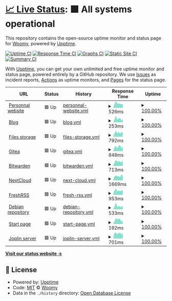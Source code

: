 # [📈 Live Status](https://status.woomy.ovh): <!--live status--> **🟩 All systems operational**

This repository contains the open-source uptime monitor and status page for [Woomy](https://woomy.ovh), powered by [Upptime](https://github.com/upptime/upptime).

[![Uptime CI](https://github.com/woomymy/status/workflows/Uptime%20CI/badge.svg)](https://github.com/woomymy/status/actions?query=workflow%3A%22Uptime+CI%22)
[![Response Time CI](https://github.com/woomymy/status/workflows/Response%20Time%20CI/badge.svg)](https://github.com/woomymy/status/actions?query=workflow%3A%22Response+Time+CI%22)
[![Graphs CI](https://github.com/woomymy/status/workflows/Graphs%20CI/badge.svg)](https://github.com/woomymy/status/actions?query=workflow%3A%22Graphs+CI%22)
[![Static Site CI](https://github.com/woomymy/status/workflows/Static%20Site%20CI/badge.svg)](https://github.com/woomymy/status/actions?query=workflow%3A%22Static+Site+CI%22)
[![Summary CI](https://github.com/woomymy/status/workflows/Summary%20CI/badge.svg)](https://github.com/woomymy/status/actions?query=workflow%3A%22Summary+CI%22)

With [Upptime](https://upptime.js.org), you can get your own unlimited and free uptime monitor and status page, powered entirely by a GitHub repository. We use [Issues](https://github.com/woomymy/status/issues) as incident reports, [Actions](https://github.com/woomymy/status/actions) as uptime monitors, and [Pages](https://status.woomy.ovh) for the status page.

<!--start: status pages-->
<!-- This summary is generated by Upptime (https://github.com/upptime/upptime) -->
<!-- Do not edit this manually, your changes will be overwritten -->
<!-- prettier-ignore -->
| URL | Status | History | Response Time | Uptime |
| --- | ------ | ------- | ------------- | ------ |
| <img alt="" src="https://icons.duckduckgo.com/ip3/woomy.be.ico" height="13"> [Personnal website](https://woomy.be) | 🟩 Up | [personnal-website.yml](https://github.com/Woomymy/status/commits/HEAD/history/personnal-website.yml) | <details><summary><img alt="Response time graph" src="./graphs/personnal-website/response-time-week.png" height="20"> 526ms</summary><br><a href="https://status.woomy.be/history/personnal-website"><img alt="Response time 415" src="https://img.shields.io/endpoint?url=https%3A%2F%2Fraw.githubusercontent.com%2FWoomymy%2Fstatus%2FHEAD%2Fapi%2Fpersonnal-website%2Fresponse-time.json"></a><br><a href="https://status.woomy.be/history/personnal-website"><img alt="24-hour response time 467" src="https://img.shields.io/endpoint?url=https%3A%2F%2Fraw.githubusercontent.com%2FWoomymy%2Fstatus%2FHEAD%2Fapi%2Fpersonnal-website%2Fresponse-time-day.json"></a><br><a href="https://status.woomy.be/history/personnal-website"><img alt="7-day response time 526" src="https://img.shields.io/endpoint?url=https%3A%2F%2Fraw.githubusercontent.com%2FWoomymy%2Fstatus%2FHEAD%2Fapi%2Fpersonnal-website%2Fresponse-time-week.json"></a><br><a href="https://status.woomy.be/history/personnal-website"><img alt="30-day response time 578" src="https://img.shields.io/endpoint?url=https%3A%2F%2Fraw.githubusercontent.com%2FWoomymy%2Fstatus%2FHEAD%2Fapi%2Fpersonnal-website%2Fresponse-time-month.json"></a><br><a href="https://status.woomy.be/history/personnal-website"><img alt="1-year response time 448" src="https://img.shields.io/endpoint?url=https%3A%2F%2Fraw.githubusercontent.com%2FWoomymy%2Fstatus%2FHEAD%2Fapi%2Fpersonnal-website%2Fresponse-time-year.json"></a></details> | <details><summary><a href="https://status.woomy.be/history/personnal-website">100.00%</a></summary><a href="https://status.woomy.be/history/personnal-website"><img alt="All-time uptime 99.79%" src="https://img.shields.io/endpoint?url=https%3A%2F%2Fraw.githubusercontent.com%2FWoomymy%2Fstatus%2FHEAD%2Fapi%2Fpersonnal-website%2Fuptime.json"></a><br><a href="https://status.woomy.be/history/personnal-website"><img alt="24-hour uptime 100.00%" src="https://img.shields.io/endpoint?url=https%3A%2F%2Fraw.githubusercontent.com%2FWoomymy%2Fstatus%2FHEAD%2Fapi%2Fpersonnal-website%2Fuptime-day.json"></a><br><a href="https://status.woomy.be/history/personnal-website"><img alt="7-day uptime 100.00%" src="https://img.shields.io/endpoint?url=https%3A%2F%2Fraw.githubusercontent.com%2FWoomymy%2Fstatus%2FHEAD%2Fapi%2Fpersonnal-website%2Fuptime-week.json"></a><br><a href="https://status.woomy.be/history/personnal-website"><img alt="30-day uptime 100.00%" src="https://img.shields.io/endpoint?url=https%3A%2F%2Fraw.githubusercontent.com%2FWoomymy%2Fstatus%2FHEAD%2Fapi%2Fpersonnal-website%2Fuptime-month.json"></a><br><a href="https://status.woomy.be/history/personnal-website"><img alt="1-year uptime 99.69%" src="https://img.shields.io/endpoint?url=https%3A%2F%2Fraw.githubusercontent.com%2FWoomymy%2Fstatus%2FHEAD%2Fapi%2Fpersonnal-website%2Fuptime-year.json"></a></details>
| <img alt="" src="https://icons.duckduckgo.com/ip3/blog.woomy.be.ico" height="13"> [Blog](https://blog.woomy.be) | 🟩 Up | [blog.yml](https://github.com/Woomymy/status/commits/HEAD/history/blog.yml) | <details><summary><img alt="Response time graph" src="./graphs/blog/response-time-week.png" height="20"> 253ms</summary><br><a href="https://status.woomy.be/history/blog"><img alt="Response time 324" src="https://img.shields.io/endpoint?url=https%3A%2F%2Fraw.githubusercontent.com%2FWoomymy%2Fstatus%2FHEAD%2Fapi%2Fblog%2Fresponse-time.json"></a><br><a href="https://status.woomy.be/history/blog"><img alt="24-hour response time 249" src="https://img.shields.io/endpoint?url=https%3A%2F%2Fraw.githubusercontent.com%2FWoomymy%2Fstatus%2FHEAD%2Fapi%2Fblog%2Fresponse-time-day.json"></a><br><a href="https://status.woomy.be/history/blog"><img alt="7-day response time 253" src="https://img.shields.io/endpoint?url=https%3A%2F%2Fraw.githubusercontent.com%2FWoomymy%2Fstatus%2FHEAD%2Fapi%2Fblog%2Fresponse-time-week.json"></a><br><a href="https://status.woomy.be/history/blog"><img alt="30-day response time 287" src="https://img.shields.io/endpoint?url=https%3A%2F%2Fraw.githubusercontent.com%2FWoomymy%2Fstatus%2FHEAD%2Fapi%2Fblog%2Fresponse-time-month.json"></a><br><a href="https://status.woomy.be/history/blog"><img alt="1-year response time 330" src="https://img.shields.io/endpoint?url=https%3A%2F%2Fraw.githubusercontent.com%2FWoomymy%2Fstatus%2FHEAD%2Fapi%2Fblog%2Fresponse-time-year.json"></a></details> | <details><summary><a href="https://status.woomy.be/history/blog">100.00%</a></summary><a href="https://status.woomy.be/history/blog"><img alt="All-time uptime 99.70%" src="https://img.shields.io/endpoint?url=https%3A%2F%2Fraw.githubusercontent.com%2FWoomymy%2Fstatus%2FHEAD%2Fapi%2Fblog%2Fuptime.json"></a><br><a href="https://status.woomy.be/history/blog"><img alt="24-hour uptime 100.00%" src="https://img.shields.io/endpoint?url=https%3A%2F%2Fraw.githubusercontent.com%2FWoomymy%2Fstatus%2FHEAD%2Fapi%2Fblog%2Fuptime-day.json"></a><br><a href="https://status.woomy.be/history/blog"><img alt="7-day uptime 100.00%" src="https://img.shields.io/endpoint?url=https%3A%2F%2Fraw.githubusercontent.com%2FWoomymy%2Fstatus%2FHEAD%2Fapi%2Fblog%2Fuptime-week.json"></a><br><a href="https://status.woomy.be/history/blog"><img alt="30-day uptime 100.00%" src="https://img.shields.io/endpoint?url=https%3A%2F%2Fraw.githubusercontent.com%2FWoomymy%2Fstatus%2FHEAD%2Fapi%2Fblog%2Fuptime-month.json"></a><br><a href="https://status.woomy.be/history/blog"><img alt="1-year uptime 99.55%" src="https://img.shields.io/endpoint?url=https%3A%2F%2Fraw.githubusercontent.com%2FWoomymy%2Fstatus%2FHEAD%2Fapi%2Fblog%2Fuptime-year.json"></a></details>
| <img alt="" src="https://icons.duckduckgo.com/ip3/files.woomy.be.ico" height="13"> [Files storage](https://files.woomy.be) | 🟩 Up | [files-storage.yml](https://github.com/Woomymy/status/commits/HEAD/history/files-storage.yml) | <details><summary><img alt="Response time graph" src="./graphs/files-storage/response-time-week.png" height="20"> 792ms</summary><br><a href="https://status.woomy.be/history/files-storage"><img alt="Response time 983" src="https://img.shields.io/endpoint?url=https%3A%2F%2Fraw.githubusercontent.com%2FWoomymy%2Fstatus%2FHEAD%2Fapi%2Ffiles-storage%2Fresponse-time.json"></a><br><a href="https://status.woomy.be/history/files-storage"><img alt="24-hour response time 750" src="https://img.shields.io/endpoint?url=https%3A%2F%2Fraw.githubusercontent.com%2FWoomymy%2Fstatus%2FHEAD%2Fapi%2Ffiles-storage%2Fresponse-time-day.json"></a><br><a href="https://status.woomy.be/history/files-storage"><img alt="7-day response time 792" src="https://img.shields.io/endpoint?url=https%3A%2F%2Fraw.githubusercontent.com%2FWoomymy%2Fstatus%2FHEAD%2Fapi%2Ffiles-storage%2Fresponse-time-week.json"></a><br><a href="https://status.woomy.be/history/files-storage"><img alt="30-day response time 887" src="https://img.shields.io/endpoint?url=https%3A%2F%2Fraw.githubusercontent.com%2FWoomymy%2Fstatus%2FHEAD%2Fapi%2Ffiles-storage%2Fresponse-time-month.json"></a><br><a href="https://status.woomy.be/history/files-storage"><img alt="1-year response time 991" src="https://img.shields.io/endpoint?url=https%3A%2F%2Fraw.githubusercontent.com%2FWoomymy%2Fstatus%2FHEAD%2Fapi%2Ffiles-storage%2Fresponse-time-year.json"></a></details> | <details><summary><a href="https://status.woomy.be/history/files-storage">100.00%</a></summary><a href="https://status.woomy.be/history/files-storage"><img alt="All-time uptime 99.68%" src="https://img.shields.io/endpoint?url=https%3A%2F%2Fraw.githubusercontent.com%2FWoomymy%2Fstatus%2FHEAD%2Fapi%2Ffiles-storage%2Fuptime.json"></a><br><a href="https://status.woomy.be/history/files-storage"><img alt="24-hour uptime 100.00%" src="https://img.shields.io/endpoint?url=https%3A%2F%2Fraw.githubusercontent.com%2FWoomymy%2Fstatus%2FHEAD%2Fapi%2Ffiles-storage%2Fuptime-day.json"></a><br><a href="https://status.woomy.be/history/files-storage"><img alt="7-day uptime 100.00%" src="https://img.shields.io/endpoint?url=https%3A%2F%2Fraw.githubusercontent.com%2FWoomymy%2Fstatus%2FHEAD%2Fapi%2Ffiles-storage%2Fuptime-week.json"></a><br><a href="https://status.woomy.be/history/files-storage"><img alt="30-day uptime 100.00%" src="https://img.shields.io/endpoint?url=https%3A%2F%2Fraw.githubusercontent.com%2FWoomymy%2Fstatus%2FHEAD%2Fapi%2Ffiles-storage%2Fuptime-month.json"></a><br><a href="https://status.woomy.be/history/files-storage"><img alt="1-year uptime 99.69%" src="https://img.shields.io/endpoint?url=https%3A%2F%2Fraw.githubusercontent.com%2FWoomymy%2Fstatus%2FHEAD%2Fapi%2Ffiles-storage%2Fuptime-year.json"></a></details>
| <img alt="" src="https://icons.duckduckgo.com/ip3/gitea.woomy.be.ico" height="13"> [Gitea](https://gitea.woomy.be) | 🟩 Up | [gitea.yml](https://github.com/Woomymy/status/commits/HEAD/history/gitea.yml) | <details><summary><img alt="Response time graph" src="./graphs/gitea/response-time-week.png" height="20"> 848ms</summary><br><a href="https://status.woomy.be/history/gitea"><img alt="Response time 829" src="https://img.shields.io/endpoint?url=https%3A%2F%2Fraw.githubusercontent.com%2FWoomymy%2Fstatus%2FHEAD%2Fapi%2Fgitea%2Fresponse-time.json"></a><br><a href="https://status.woomy.be/history/gitea"><img alt="24-hour response time 845" src="https://img.shields.io/endpoint?url=https%3A%2F%2Fraw.githubusercontent.com%2FWoomymy%2Fstatus%2FHEAD%2Fapi%2Fgitea%2Fresponse-time-day.json"></a><br><a href="https://status.woomy.be/history/gitea"><img alt="7-day response time 848" src="https://img.shields.io/endpoint?url=https%3A%2F%2Fraw.githubusercontent.com%2FWoomymy%2Fstatus%2FHEAD%2Fapi%2Fgitea%2Fresponse-time-week.json"></a><br><a href="https://status.woomy.be/history/gitea"><img alt="30-day response time 822" src="https://img.shields.io/endpoint?url=https%3A%2F%2Fraw.githubusercontent.com%2FWoomymy%2Fstatus%2FHEAD%2Fapi%2Fgitea%2Fresponse-time-month.json"></a><br><a href="https://status.woomy.be/history/gitea"><img alt="1-year response time 852" src="https://img.shields.io/endpoint?url=https%3A%2F%2Fraw.githubusercontent.com%2FWoomymy%2Fstatus%2FHEAD%2Fapi%2Fgitea%2Fresponse-time-year.json"></a></details> | <details><summary><a href="https://status.woomy.be/history/gitea">100.00%</a></summary><a href="https://status.woomy.be/history/gitea"><img alt="All-time uptime 99.61%" src="https://img.shields.io/endpoint?url=https%3A%2F%2Fraw.githubusercontent.com%2FWoomymy%2Fstatus%2FHEAD%2Fapi%2Fgitea%2Fuptime.json"></a><br><a href="https://status.woomy.be/history/gitea"><img alt="24-hour uptime 100.00%" src="https://img.shields.io/endpoint?url=https%3A%2F%2Fraw.githubusercontent.com%2FWoomymy%2Fstatus%2FHEAD%2Fapi%2Fgitea%2Fuptime-day.json"></a><br><a href="https://status.woomy.be/history/gitea"><img alt="7-day uptime 100.00%" src="https://img.shields.io/endpoint?url=https%3A%2F%2Fraw.githubusercontent.com%2FWoomymy%2Fstatus%2FHEAD%2Fapi%2Fgitea%2Fuptime-week.json"></a><br><a href="https://status.woomy.be/history/gitea"><img alt="30-day uptime 100.00%" src="https://img.shields.io/endpoint?url=https%3A%2F%2Fraw.githubusercontent.com%2FWoomymy%2Fstatus%2FHEAD%2Fapi%2Fgitea%2Fuptime-month.json"></a><br><a href="https://status.woomy.be/history/gitea"><img alt="1-year uptime 99.59%" src="https://img.shields.io/endpoint?url=https%3A%2F%2Fraw.githubusercontent.com%2FWoomymy%2Fstatus%2FHEAD%2Fapi%2Fgitea%2Fuptime-year.json"></a></details>
| <img alt="" src="https://icons.duckduckgo.com/ip3/bitwarden.woomy.be.ico" height="13"> [Bitwarden](https://bitwarden.woomy.be) | 🟩 Up | [bitwarden.yml](https://github.com/Woomymy/status/commits/HEAD/history/bitwarden.yml) | <details><summary><img alt="Response time graph" src="./graphs/bitwarden/response-time-week.png" height="20"> 713ms</summary><br><a href="https://status.woomy.be/history/bitwarden"><img alt="Response time 699" src="https://img.shields.io/endpoint?url=https%3A%2F%2Fraw.githubusercontent.com%2FWoomymy%2Fstatus%2FHEAD%2Fapi%2Fbitwarden%2Fresponse-time.json"></a><br><a href="https://status.woomy.be/history/bitwarden"><img alt="24-hour response time 634" src="https://img.shields.io/endpoint?url=https%3A%2F%2Fraw.githubusercontent.com%2FWoomymy%2Fstatus%2FHEAD%2Fapi%2Fbitwarden%2Fresponse-time-day.json"></a><br><a href="https://status.woomy.be/history/bitwarden"><img alt="7-day response time 713" src="https://img.shields.io/endpoint?url=https%3A%2F%2Fraw.githubusercontent.com%2FWoomymy%2Fstatus%2FHEAD%2Fapi%2Fbitwarden%2Fresponse-time-week.json"></a><br><a href="https://status.woomy.be/history/bitwarden"><img alt="30-day response time 735" src="https://img.shields.io/endpoint?url=https%3A%2F%2Fraw.githubusercontent.com%2FWoomymy%2Fstatus%2FHEAD%2Fapi%2Fbitwarden%2Fresponse-time-month.json"></a><br><a href="https://status.woomy.be/history/bitwarden"><img alt="1-year response time 717" src="https://img.shields.io/endpoint?url=https%3A%2F%2Fraw.githubusercontent.com%2FWoomymy%2Fstatus%2FHEAD%2Fapi%2Fbitwarden%2Fresponse-time-year.json"></a></details> | <details><summary><a href="https://status.woomy.be/history/bitwarden">100.00%</a></summary><a href="https://status.woomy.be/history/bitwarden"><img alt="All-time uptime 99.68%" src="https://img.shields.io/endpoint?url=https%3A%2F%2Fraw.githubusercontent.com%2FWoomymy%2Fstatus%2FHEAD%2Fapi%2Fbitwarden%2Fuptime.json"></a><br><a href="https://status.woomy.be/history/bitwarden"><img alt="24-hour uptime 100.00%" src="https://img.shields.io/endpoint?url=https%3A%2F%2Fraw.githubusercontent.com%2FWoomymy%2Fstatus%2FHEAD%2Fapi%2Fbitwarden%2Fuptime-day.json"></a><br><a href="https://status.woomy.be/history/bitwarden"><img alt="7-day uptime 100.00%" src="https://img.shields.io/endpoint?url=https%3A%2F%2Fraw.githubusercontent.com%2FWoomymy%2Fstatus%2FHEAD%2Fapi%2Fbitwarden%2Fuptime-week.json"></a><br><a href="https://status.woomy.be/history/bitwarden"><img alt="30-day uptime 100.00%" src="https://img.shields.io/endpoint?url=https%3A%2F%2Fraw.githubusercontent.com%2FWoomymy%2Fstatus%2FHEAD%2Fapi%2Fbitwarden%2Fuptime-month.json"></a><br><a href="https://status.woomy.be/history/bitwarden"><img alt="1-year uptime 99.69%" src="https://img.shields.io/endpoint?url=https%3A%2F%2Fraw.githubusercontent.com%2FWoomymy%2Fstatus%2FHEAD%2Fapi%2Fbitwarden%2Fuptime-year.json"></a></details>
| <img alt="" src="https://icons.duckduckgo.com/ip3/nextcloud.woomy.be.ico" height="13"> [NextCloud](https://nextcloud.woomy.be) | 🟩 Up | [next-cloud.yml](https://github.com/Woomymy/status/commits/HEAD/history/next-cloud.yml) | <details><summary><img alt="Response time graph" src="./graphs/next-cloud/response-time-week.png" height="20"> 1669ms</summary><br><a href="https://status.woomy.be/history/next-cloud"><img alt="Response time 1944" src="https://img.shields.io/endpoint?url=https%3A%2F%2Fraw.githubusercontent.com%2FWoomymy%2Fstatus%2FHEAD%2Fapi%2Fnext-cloud%2Fresponse-time.json"></a><br><a href="https://status.woomy.be/history/next-cloud"><img alt="24-hour response time 1549" src="https://img.shields.io/endpoint?url=https%3A%2F%2Fraw.githubusercontent.com%2FWoomymy%2Fstatus%2FHEAD%2Fapi%2Fnext-cloud%2Fresponse-time-day.json"></a><br><a href="https://status.woomy.be/history/next-cloud"><img alt="7-day response time 1669" src="https://img.shields.io/endpoint?url=https%3A%2F%2Fraw.githubusercontent.com%2FWoomymy%2Fstatus%2FHEAD%2Fapi%2Fnext-cloud%2Fresponse-time-week.json"></a><br><a href="https://status.woomy.be/history/next-cloud"><img alt="30-day response time 1534" src="https://img.shields.io/endpoint?url=https%3A%2F%2Fraw.githubusercontent.com%2FWoomymy%2Fstatus%2FHEAD%2Fapi%2Fnext-cloud%2Fresponse-time-month.json"></a><br><a href="https://status.woomy.be/history/next-cloud"><img alt="1-year response time 1961" src="https://img.shields.io/endpoint?url=https%3A%2F%2Fraw.githubusercontent.com%2FWoomymy%2Fstatus%2FHEAD%2Fapi%2Fnext-cloud%2Fresponse-time-year.json"></a></details> | <details><summary><a href="https://status.woomy.be/history/next-cloud">100.00%</a></summary><a href="https://status.woomy.be/history/next-cloud"><img alt="All-time uptime 99.43%" src="https://img.shields.io/endpoint?url=https%3A%2F%2Fraw.githubusercontent.com%2FWoomymy%2Fstatus%2FHEAD%2Fapi%2Fnext-cloud%2Fuptime.json"></a><br><a href="https://status.woomy.be/history/next-cloud"><img alt="24-hour uptime 100.00%" src="https://img.shields.io/endpoint?url=https%3A%2F%2Fraw.githubusercontent.com%2FWoomymy%2Fstatus%2FHEAD%2Fapi%2Fnext-cloud%2Fuptime-day.json"></a><br><a href="https://status.woomy.be/history/next-cloud"><img alt="7-day uptime 100.00%" src="https://img.shields.io/endpoint?url=https%3A%2F%2Fraw.githubusercontent.com%2FWoomymy%2Fstatus%2FHEAD%2Fapi%2Fnext-cloud%2Fuptime-week.json"></a><br><a href="https://status.woomy.be/history/next-cloud"><img alt="30-day uptime 100.00%" src="https://img.shields.io/endpoint?url=https%3A%2F%2Fraw.githubusercontent.com%2FWoomymy%2Fstatus%2FHEAD%2Fapi%2Fnext-cloud%2Fuptime-month.json"></a><br><a href="https://status.woomy.be/history/next-cloud"><img alt="1-year uptime 99.33%" src="https://img.shields.io/endpoint?url=https%3A%2F%2Fraw.githubusercontent.com%2FWoomymy%2Fstatus%2FHEAD%2Fapi%2Fnext-cloud%2Fuptime-year.json"></a></details>
| <img alt="" src="https://icons.duckduckgo.com/ip3/rss.woomy.be.ico" height="13"> [FreshRSS](https://rss.woomy.be) | 🟩 Up | [fresh-rss.yml](https://github.com/Woomymy/status/commits/HEAD/history/fresh-rss.yml) | <details><summary><img alt="Response time graph" src="./graphs/fresh-rss/response-time-week.png" height="20"> 953ms</summary><br><a href="https://status.woomy.be/history/fresh-rss"><img alt="Response time 926" src="https://img.shields.io/endpoint?url=https%3A%2F%2Fraw.githubusercontent.com%2FWoomymy%2Fstatus%2FHEAD%2Fapi%2Ffresh-rss%2Fresponse-time.json"></a><br><a href="https://status.woomy.be/history/fresh-rss"><img alt="24-hour response time 978" src="https://img.shields.io/endpoint?url=https%3A%2F%2Fraw.githubusercontent.com%2FWoomymy%2Fstatus%2FHEAD%2Fapi%2Ffresh-rss%2Fresponse-time-day.json"></a><br><a href="https://status.woomy.be/history/fresh-rss"><img alt="7-day response time 953" src="https://img.shields.io/endpoint?url=https%3A%2F%2Fraw.githubusercontent.com%2FWoomymy%2Fstatus%2FHEAD%2Fapi%2Ffresh-rss%2Fresponse-time-week.json"></a><br><a href="https://status.woomy.be/history/fresh-rss"><img alt="30-day response time 1025" src="https://img.shields.io/endpoint?url=https%3A%2F%2Fraw.githubusercontent.com%2FWoomymy%2Fstatus%2FHEAD%2Fapi%2Ffresh-rss%2Fresponse-time-month.json"></a><br><a href="https://status.woomy.be/history/fresh-rss"><img alt="1-year response time 1035" src="https://img.shields.io/endpoint?url=https%3A%2F%2Fraw.githubusercontent.com%2FWoomymy%2Fstatus%2FHEAD%2Fapi%2Ffresh-rss%2Fresponse-time-year.json"></a></details> | <details><summary><a href="https://status.woomy.be/history/fresh-rss">100.00%</a></summary><a href="https://status.woomy.be/history/fresh-rss"><img alt="All-time uptime 96.32%" src="https://img.shields.io/endpoint?url=https%3A%2F%2Fraw.githubusercontent.com%2FWoomymy%2Fstatus%2FHEAD%2Fapi%2Ffresh-rss%2Fuptime.json"></a><br><a href="https://status.woomy.be/history/fresh-rss"><img alt="24-hour uptime 100.00%" src="https://img.shields.io/endpoint?url=https%3A%2F%2Fraw.githubusercontent.com%2FWoomymy%2Fstatus%2FHEAD%2Fapi%2Ffresh-rss%2Fuptime-day.json"></a><br><a href="https://status.woomy.be/history/fresh-rss"><img alt="7-day uptime 100.00%" src="https://img.shields.io/endpoint?url=https%3A%2F%2Fraw.githubusercontent.com%2FWoomymy%2Fstatus%2FHEAD%2Fapi%2Ffresh-rss%2Fuptime-week.json"></a><br><a href="https://status.woomy.be/history/fresh-rss"><img alt="30-day uptime 100.00%" src="https://img.shields.io/endpoint?url=https%3A%2F%2Fraw.githubusercontent.com%2FWoomymy%2Fstatus%2FHEAD%2Fapi%2Ffresh-rss%2Fuptime-month.json"></a><br><a href="https://status.woomy.be/history/fresh-rss"><img alt="1-year uptime 94.76%" src="https://img.shields.io/endpoint?url=https%3A%2F%2Fraw.githubusercontent.com%2FWoomymy%2Fstatus%2FHEAD%2Fapi%2Ffresh-rss%2Fuptime-year.json"></a></details>
| <img alt="" src="https://icons.duckduckgo.com/ip3/apt.woomy.be.ico" height="13"> [Debian repository](https://apt.woomy.be) | 🟩 Up | [debian-repository.yml](https://github.com/Woomymy/status/commits/HEAD/history/debian-repository.yml) | <details><summary><img alt="Response time graph" src="./graphs/debian-repository/response-time-week.png" height="20"> 533ms</summary><br><a href="https://status.woomy.be/history/debian-repository"><img alt="Response time 639" src="https://img.shields.io/endpoint?url=https%3A%2F%2Fraw.githubusercontent.com%2FWoomymy%2Fstatus%2FHEAD%2Fapi%2Fdebian-repository%2Fresponse-time.json"></a><br><a href="https://status.woomy.be/history/debian-repository"><img alt="24-hour response time 636" src="https://img.shields.io/endpoint?url=https%3A%2F%2Fraw.githubusercontent.com%2FWoomymy%2Fstatus%2FHEAD%2Fapi%2Fdebian-repository%2Fresponse-time-day.json"></a><br><a href="https://status.woomy.be/history/debian-repository"><img alt="7-day response time 533" src="https://img.shields.io/endpoint?url=https%3A%2F%2Fraw.githubusercontent.com%2FWoomymy%2Fstatus%2FHEAD%2Fapi%2Fdebian-repository%2Fresponse-time-week.json"></a><br><a href="https://status.woomy.be/history/debian-repository"><img alt="30-day response time 598" src="https://img.shields.io/endpoint?url=https%3A%2F%2Fraw.githubusercontent.com%2FWoomymy%2Fstatus%2FHEAD%2Fapi%2Fdebian-repository%2Fresponse-time-month.json"></a><br><a href="https://status.woomy.be/history/debian-repository"><img alt="1-year response time 653" src="https://img.shields.io/endpoint?url=https%3A%2F%2Fraw.githubusercontent.com%2FWoomymy%2Fstatus%2FHEAD%2Fapi%2Fdebian-repository%2Fresponse-time-year.json"></a></details> | <details><summary><a href="https://status.woomy.be/history/debian-repository">100.00%</a></summary><a href="https://status.woomy.be/history/debian-repository"><img alt="All-time uptime 99.68%" src="https://img.shields.io/endpoint?url=https%3A%2F%2Fraw.githubusercontent.com%2FWoomymy%2Fstatus%2FHEAD%2Fapi%2Fdebian-repository%2Fuptime.json"></a><br><a href="https://status.woomy.be/history/debian-repository"><img alt="24-hour uptime 100.00%" src="https://img.shields.io/endpoint?url=https%3A%2F%2Fraw.githubusercontent.com%2FWoomymy%2Fstatus%2FHEAD%2Fapi%2Fdebian-repository%2Fuptime-day.json"></a><br><a href="https://status.woomy.be/history/debian-repository"><img alt="7-day uptime 100.00%" src="https://img.shields.io/endpoint?url=https%3A%2F%2Fraw.githubusercontent.com%2FWoomymy%2Fstatus%2FHEAD%2Fapi%2Fdebian-repository%2Fuptime-week.json"></a><br><a href="https://status.woomy.be/history/debian-repository"><img alt="30-day uptime 100.00%" src="https://img.shields.io/endpoint?url=https%3A%2F%2Fraw.githubusercontent.com%2FWoomymy%2Fstatus%2FHEAD%2Fapi%2Fdebian-repository%2Fuptime-month.json"></a><br><a href="https://status.woomy.be/history/debian-repository"><img alt="1-year uptime 99.70%" src="https://img.shields.io/endpoint?url=https%3A%2F%2Fraw.githubusercontent.com%2FWoomymy%2Fstatus%2FHEAD%2Fapi%2Fdebian-repository%2Fuptime-year.json"></a></details>
| <img alt="" src="https://icons.duckduckgo.com/ip3/start.woomy.be.ico" height="13"> [Start page](https://start.woomy.be) | 🟩 Up | [start-page.yml](https://github.com/Woomymy/status/commits/HEAD/history/start-page.yml) | <details><summary><img alt="Response time graph" src="./graphs/start-page/response-time-week.png" height="20"> 192ms</summary><br><a href="https://status.woomy.be/history/start-page"><img alt="Response time 242" src="https://img.shields.io/endpoint?url=https%3A%2F%2Fraw.githubusercontent.com%2FWoomymy%2Fstatus%2FHEAD%2Fapi%2Fstart-page%2Fresponse-time.json"></a><br><a href="https://status.woomy.be/history/start-page"><img alt="24-hour response time 136" src="https://img.shields.io/endpoint?url=https%3A%2F%2Fraw.githubusercontent.com%2FWoomymy%2Fstatus%2FHEAD%2Fapi%2Fstart-page%2Fresponse-time-day.json"></a><br><a href="https://status.woomy.be/history/start-page"><img alt="7-day response time 192" src="https://img.shields.io/endpoint?url=https%3A%2F%2Fraw.githubusercontent.com%2FWoomymy%2Fstatus%2FHEAD%2Fapi%2Fstart-page%2Fresponse-time-week.json"></a><br><a href="https://status.woomy.be/history/start-page"><img alt="30-day response time 219" src="https://img.shields.io/endpoint?url=https%3A%2F%2Fraw.githubusercontent.com%2FWoomymy%2Fstatus%2FHEAD%2Fapi%2Fstart-page%2Fresponse-time-month.json"></a><br><a href="https://status.woomy.be/history/start-page"><img alt="1-year response time 242" src="https://img.shields.io/endpoint?url=https%3A%2F%2Fraw.githubusercontent.com%2FWoomymy%2Fstatus%2FHEAD%2Fapi%2Fstart-page%2Fresponse-time-year.json"></a></details> | <details><summary><a href="https://status.woomy.be/history/start-page">100.00%</a></summary><a href="https://status.woomy.be/history/start-page"><img alt="All-time uptime 99.93%" src="https://img.shields.io/endpoint?url=https%3A%2F%2Fraw.githubusercontent.com%2FWoomymy%2Fstatus%2FHEAD%2Fapi%2Fstart-page%2Fuptime.json"></a><br><a href="https://status.woomy.be/history/start-page"><img alt="24-hour uptime 100.00%" src="https://img.shields.io/endpoint?url=https%3A%2F%2Fraw.githubusercontent.com%2FWoomymy%2Fstatus%2FHEAD%2Fapi%2Fstart-page%2Fuptime-day.json"></a><br><a href="https://status.woomy.be/history/start-page"><img alt="7-day uptime 100.00%" src="https://img.shields.io/endpoint?url=https%3A%2F%2Fraw.githubusercontent.com%2FWoomymy%2Fstatus%2FHEAD%2Fapi%2Fstart-page%2Fuptime-week.json"></a><br><a href="https://status.woomy.be/history/start-page"><img alt="30-day uptime 100.00%" src="https://img.shields.io/endpoint?url=https%3A%2F%2Fraw.githubusercontent.com%2FWoomymy%2Fstatus%2FHEAD%2Fapi%2Fstart-page%2Fuptime-month.json"></a><br><a href="https://status.woomy.be/history/start-page"><img alt="1-year uptime 99.89%" src="https://img.shields.io/endpoint?url=https%3A%2F%2Fraw.githubusercontent.com%2FWoomymy%2Fstatus%2FHEAD%2Fapi%2Fstart-page%2Fuptime-year.json"></a></details>
| <img alt="" src="https://icons.duckduckgo.com/ip3/joplin.woomy.be.ico" height="13"> [Joplin server](https://joplin.woomy.be) | 🟩 Up | [joplin-server.yml](https://github.com/Woomymy/status/commits/HEAD/history/joplin-server.yml) | <details><summary><img alt="Response time graph" src="./graphs/joplin-server/response-time-week.png" height="20"> 701ms</summary><br><a href="https://status.woomy.be/history/joplin-server"><img alt="Response time 744" src="https://img.shields.io/endpoint?url=https%3A%2F%2Fraw.githubusercontent.com%2FWoomymy%2Fstatus%2FHEAD%2Fapi%2Fjoplin-server%2Fresponse-time.json"></a><br><a href="https://status.woomy.be/history/joplin-server"><img alt="24-hour response time 673" src="https://img.shields.io/endpoint?url=https%3A%2F%2Fraw.githubusercontent.com%2FWoomymy%2Fstatus%2FHEAD%2Fapi%2Fjoplin-server%2Fresponse-time-day.json"></a><br><a href="https://status.woomy.be/history/joplin-server"><img alt="7-day response time 701" src="https://img.shields.io/endpoint?url=https%3A%2F%2Fraw.githubusercontent.com%2FWoomymy%2Fstatus%2FHEAD%2Fapi%2Fjoplin-server%2Fresponse-time-week.json"></a><br><a href="https://status.woomy.be/history/joplin-server"><img alt="30-day response time 762" src="https://img.shields.io/endpoint?url=https%3A%2F%2Fraw.githubusercontent.com%2FWoomymy%2Fstatus%2FHEAD%2Fapi%2Fjoplin-server%2Fresponse-time-month.json"></a><br><a href="https://status.woomy.be/history/joplin-server"><img alt="1-year response time 749" src="https://img.shields.io/endpoint?url=https%3A%2F%2Fraw.githubusercontent.com%2FWoomymy%2Fstatus%2FHEAD%2Fapi%2Fjoplin-server%2Fresponse-time-year.json"></a></details> | <details><summary><a href="https://status.woomy.be/history/joplin-server">100.00%</a></summary><a href="https://status.woomy.be/history/joplin-server"><img alt="All-time uptime 99.69%" src="https://img.shields.io/endpoint?url=https%3A%2F%2Fraw.githubusercontent.com%2FWoomymy%2Fstatus%2FHEAD%2Fapi%2Fjoplin-server%2Fuptime.json"></a><br><a href="https://status.woomy.be/history/joplin-server"><img alt="24-hour uptime 100.00%" src="https://img.shields.io/endpoint?url=https%3A%2F%2Fraw.githubusercontent.com%2FWoomymy%2Fstatus%2FHEAD%2Fapi%2Fjoplin-server%2Fuptime-day.json"></a><br><a href="https://status.woomy.be/history/joplin-server"><img alt="7-day uptime 100.00%" src="https://img.shields.io/endpoint?url=https%3A%2F%2Fraw.githubusercontent.com%2FWoomymy%2Fstatus%2FHEAD%2Fapi%2Fjoplin-server%2Fuptime-week.json"></a><br><a href="https://status.woomy.be/history/joplin-server"><img alt="30-day uptime 100.00%" src="https://img.shields.io/endpoint?url=https%3A%2F%2Fraw.githubusercontent.com%2FWoomymy%2Fstatus%2FHEAD%2Fapi%2Fjoplin-server%2Fuptime-month.json"></a><br><a href="https://status.woomy.be/history/joplin-server"><img alt="1-year uptime 99.70%" src="https://img.shields.io/endpoint?url=https%3A%2F%2Fraw.githubusercontent.com%2FWoomymy%2Fstatus%2FHEAD%2Fapi%2Fjoplin-server%2Fuptime-year.json"></a></details>

<!--end: status pages-->

[**Visit our status website →**](https://status.woomy.ovh)

## 📄 License

- Powered by: [Upptime](https://github.com/upptime/upptime)
- Code: [MIT](./LICENSE) © [Woomy](https://woomy.ovh)
- Data in the `./history` directory: [Open Database License](https://opendatacommons.org/licenses/odbl/1-0/)
